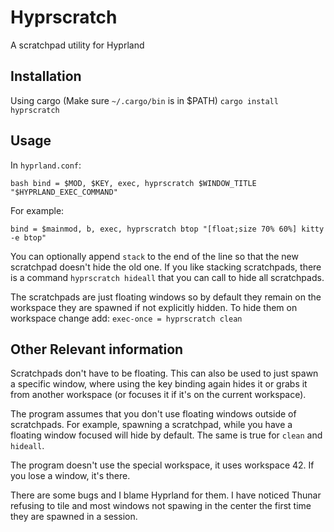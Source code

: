 # Hyprscratch

A scratchpad utility for Hyprland

## Installation
Using cargo (Make sure `~/.cargo/bin` is in $PATH)
`cargo install hyprscratch`

## Usage
In `hyprland.conf`:

```bash bind = $MOD, $KEY, exec, hyprscratch $WINDOW_TITLE "$HYPRLAND_EXEC_COMMAND"```

For example:

```bind = $mainmod, b, exec, hyprscratch btop "[float;size 70% 60%] kitty -e btop"```

You can optionally append `stack` to the end of the line so that the new scratchpad doesn't hide the old one. If you like stacking scratchpads, there is a command `hyprscratch hideall` that you can call to hide all scratchpads.

The scratchpads are just floating windows so by default they remain on the workspace they are spawned if not explicitly hidden. To hide them on workspace change add:
`exec-once = hyprscratch clean`

## Other Relevant information
Scratchpads don't have to be floating. This can also be used to just spawn a specific window, where using the key binding again hides it or grabs it from another workspace (or focuses it if it's on the current workspace).

The program assumes that you don't use floating windows outside of scratchpads. For example, spawning a scratchpad, while you have a floating window focused will hide by default. The same is true for `clean` and `hideall`.

The program doesn't use the special workspace, it uses workspace 42. If you lose a window, it's there.

There are some bugs and I blame Hyprland for them. I have noticed Thunar refusing to tile and most windows not spawing in the center the first time they are spawned in a session. 
